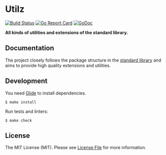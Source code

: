 # Utilz

[![Build Status](https://img.shields.io/travis/sagikazarmark/utilz.svg?style=flat-square)](https://travis-ci.org/sagikazarmark/utilz)
[![Go Report Card](https://goreportcard.com/badge/github.com/sagikazarmark/utilz?style=flat-square)](https://goreportcard.com/report/github.com/sagikazarmark/utilz)
[![GoDoc](http://img.shields.io/badge/godoc-reference-5272B4.svg?style=flat-square)](https://godoc.org/github.com/sagikazarmark/utilz)

**All kinds of utilities and extensions of the standard library.**


## Documentation

The project closely follows the package structure in the [standard library](https://golang.org/pkg/#stdlib)
and aims to provide high quality extensions and utilities.


## Development

You need [Glide](http://glide.sh/) to install dependencies.

`$ make install`

Run tests and linters:

`$ make check`


## License

The MIT License (MIT). Please see [License File](LICENSE) for more information.
